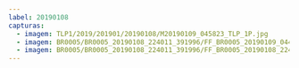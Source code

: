 ```yaml
---
label: 20190108
capturas:
  - imagem: TLP1/2019/201901/20190108/M20190109_045823_TLP_1P.jpg
  - imagem: BR0005/BR0005_20190108_224011_391996/FF_BR0005_20190109_044222_578_0473600.fits_maxpixel.jpg
  - imagem: BR0005/BR0005_20190108_224011_391996/FF_BR0005_20190108_224205_685_0002560.fits_maxpixel.jpg
---
```

